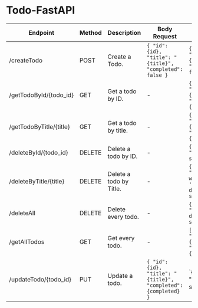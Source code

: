# Todo-FastAPI
| Endpoint | Method | Description | Body Request | Body Response | Error Response |
| -------- | ------ | ----------- | ------------ | ------------- | ----------- |
| /createTodo | POST | Create a Todo. | `{ "id": {id}, "title": "{title}", "completed": false }` | `{ "id": {id}, "title": "{title}", "completed": false }` | `{"error": "Todo not found"}` |
| /getTodoById/{todo_id} | GET | Get a todo by ID. | - | `{ "id": {id}, "title": "{title}", "completed": {completed} }` | `{"error": "Todo not found"}` |
| /getTodoByTitle/{title} | GET | Get a todo by title. | - | `{ "id": {id}, "title": "{title}", "completed": {completed} }` | `{"error": "No todos found with title '{title}'"}` |
| /deleteById/{todo_id} | DELETE | Delete a todo by ID. | - | `{"message": "Todo deleted successfully"}` | `{"error": "Todo not found"}` |
| /deleteByTitle/{title} | DELETE | Delete a todo by Title. | - | `{"message": "All todos with title '{title}' deleted successfully"}` | - |
| /deleteAll | DELETE | Delete every todo. | - | `{"message": "All todos deleted successfully"}` | - |
| /getAllTodos | GET | Get every todo. | - | `[{ "id": {id}, "title": "{title}", "completed": {completed} }]` | - |
| /updateTodo/{todo_id} | PUT | Update a todo. | `{ "id": {id}, "title": "{title}", "completed": {completed} }` | `{"message": "Todo updated successfully"}